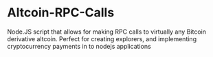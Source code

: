 # Altcoin-RPC-Calls
Node.JS script that allows for making RPC calls to virtually any Bitcoin derivative altcoin. Perfect for creating explorers, and implementing cryptocurrency payments in to nodejs applications
